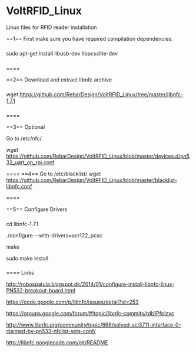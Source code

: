 VoltRFID_Linux
==============

Linux files for RFID reader installation

==1==
First make sure you have required compilation dependencies.
###
sudo apt-get install libusb-dev libpcsclite-dev
###
====

==2==
Download and extract libnfc archive
###
wget https://github.com/RebarDesign/VoltRFID_Linux/tree/master/libnfc-1.7.1
###
====

==3==
Optional 

Go to /etc/nfc/

wget https://github.com/RebarDesign/VoltRFID_Linux/blob/master/devices.d/pn532_uart_on_rpi.conf

====
==4==
Go to /etc/blacklist/
wget https://github.com/RebarDesign/VoltRFID_Linux/blob/master/blacklist-libnfc.conf

====


==5==
Configure Drivers
###
cd libnfc-1.7.1

./configure --with-drivers=acr122_pcsc

make 

sudo make install

###
====
Links

http://robospatula.blogspot.dk/2014/01/configure-install-libnfc-linux-PN532-breakout-board.html

https://code.google.com/p/libnfc/issues/detail?id=253

https://groups.google.com/forum/#!topic/libnfc-commits/rdb1Pfplzvc

http://www.libnfc.org/community/topic/668/solved-scl3711-interface-0-claimed-by-pn533-nfclist-sets-conf/

http://libnfc.googlecode.com/git/README








